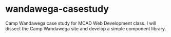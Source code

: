 # wandawega-casestudy
Camp Wandawega case study for MCAD Web Development class. I will dissect the Camp Wandawega site and develop a simple component library.
